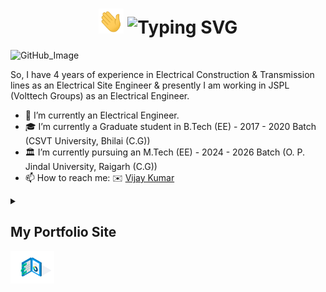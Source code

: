 <h1 align="center"> <img src="https://github.com/BoddepallyVenkatesh06/BoddepallyVenkatesh06/blob/main/Hi.gif" alt = "hi" width="40px" height="40px">
<img src="https://readme-typing-svg.demolab.com?font=Fira+Code&pause=1000&random=false&width=435&lines=Hello+Dear+GitHubers...;I'm+GitHub+Contributes+Creator!;My+Name+is+Vijay+Kumar!;I'm+Electrical Engineer!" alt="Typing SVG" /> </h1>

![GitHub_Image](https://cdn-images.imagevenue.com/35/d8/ce/ME18Q53Y_o.png)

So, I have 4 years of experience in Electrical Construction & Transmission lines as an Electrical Site Engineer & presently I am working in JSPL (Volttech Groups) as an Electrical Engineer.

- 🔭 I’m currently an Electrical Engineer. 
- 🎓 I’m currently a Graduate student in B.Tech (EE) - 2017 - 2020 Batch (CSVT University, Bhilai (C.G))
- 🏛️ I’m currently pursuing an M.Tech (EE) - 2024 - 2026 Batch (O. P. Jindal University, Raigarh (C.G))
- 📫 How to reach me: ✉️ <a href="mailto:saivkumar1997@gmail.com">Vijay Kumar</a>

<details>
  
<summary><h2 align="left">My Portfolio Site</h2><img src = "https://raw.githubusercontent.com/BoddepallyVenkatesh06/BoddepallyVenkatesh06/main/Portfolio.gif" width="70"> </h2></summary>

<div align="center">
<code><a href="https://www.facebook.com/paidikilli.vijaykumar"><img width="50" src="https://cdn.iconscout.com/icon/premium/png-512-thumb/facebook-2752192-2285009.png?f=avif&w=512" alt="Facebook" title="Facebook"/></a></code>
<code><a href="https://www.instagram.com/saivkumar1997/"><img width="50" src="https://cdn.iconscout.com/icon/free/png-512/free-instagram-1868978-1583142.png?f=avif&w=512" alt="Instagram" title="Instagram"/></a></code>
<code><a href="https://in.linkedin.com/in/vijaykumar0009"><img width="50" src="https://cdn.iconscout.com/icon/premium/png-512-thumb/linkedin-2752135-2284952.png?f=avif&w=512" alt="LinkedIn" title="LinkedIn"/></a></code>
<code><a href="https://github.com/vijaykumar0009"><img width="50" src="https://cdn-icons-png.flaticon.com/512/25/25231.png" alt="GitHub" title="GitHub"/></a></code>
<code><a href="https://vijay09-portfolio.netlify.app/"><img width="50" src="https://cdn.iconscout.com/icon/free/png-512/free-logo-1889541-1597601.png?f=webp&w=512" alt="Portfolio" title="Portfolio"/></a></code>


</details>
